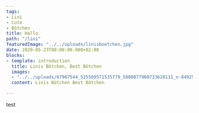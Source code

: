 ```yaml
---
tags:
- Lini
- Cute
- Bötchen
title: Hallo
path: "/lini"
featuredImage: "../../uploads/linisboetchen.jpg"
date: 2020-05-23T00:00:00.000+02:00
blocks:
- template: introduction
  title: Linis Bötchen, Best Bötchen
  images:
  - "../../uploads/67967544_525509571535779_5800877960733628131_n-8492524482.jpg"
  content: Linis Bötchen Best Bötchen

---
```

test